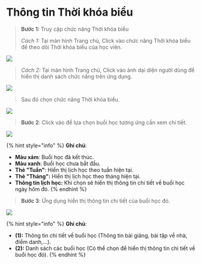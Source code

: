# Thông tin Thời khóa biểu



> **Bước 1:** Truy cập chức năng Thời khóa biểu&#x20;
>
> _Cách 1:_ Tại màn hình Trang chủ, Click vào chức năng Thời khóa biểu để theo dõi Thời khóa biểu của học viên.

![](<../.gitbook/assets/5 (2).jpg>)

> _Cách 2:_ Tại màn hình Trang chủ, Click vào ảnh dại diện người dùng để hiển thị danh sách chức năng trên ứng dụng.

![](<../.gitbook/assets/6 (1).jpg>)

> Sau đó chọn chức năng Thời khóa biểu.

![](<../.gitbook/assets/7 (1) (1).jpg>)

> **Bước 2**: Click vào để lựa chọn buổi học tương ứng cần xem chi tiết.

![](<../.gitbook/assets/8 (1) (1).jpg>)

{% hint style="info" %}
**Ghi chú**:

* **Màu xám**: Buổi học đã kết thúc.
* **Màu xanh**: Buổi học chưa bắt đầu.
* **Thẻ "Tuần"**: Hiển thị lịch học theo tuần hiện tại.
* **Thẻ "Tháng":** Hiển thị lịch học theo tháng hiện tại.
* &#x20;**Thông tin lịch học:** Khi chọn sẽ hiển thị thông tin chi tiết về buổi học ngày hôm đó.
{% endhint %}

> **Bước 3**: Ứng dụng hiển thị thông tin chi tiết của buổi học đó.

![](../.gitbook/assets/10.1.jpg)

{% hint style="info" %}
**Ghi chú**:

* **(1):** Thông tin chi tiết về buổi học (Thông tin bài giảng, bài tập về nhà, điểm danh,...).
* **(2):** Danh sách các buổi học (Có thể chọn để hiển thị thông tin chi tiết về buổi học đó).&#x20;
{% endhint %}

